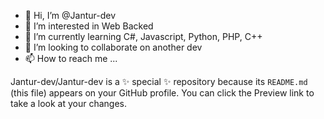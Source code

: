 - 👋 Hi, I’m @Jantur-dev
- 👀 I’m interested in Web Backed
- 🌱 I’m currently learning C#, Javascript, Python, PHP, C++
- 💞️ I’m looking to collaborate on another dev
- 📫 How to reach me ...


Jantur-dev/Jantur-dev is a ✨ special ✨ repository because its `README.md` (this file) appears on your GitHub profile.
You can click the Preview link to take a look at your changes.
